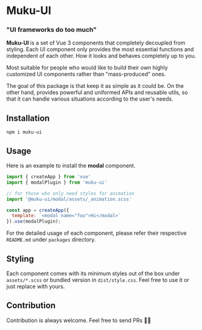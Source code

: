 # Muku-UI
### "UI frameworks do too much"

**Muku-UI** is a set of Vue 3 components that completely decoupled from styling. Each UI component only provides the most essential functions and independent of each other.
How it looks and behaves completely up to you.

Most suitable for people who would like to build their own highly customized UI components rather than "mass-produced" ones.

The goal of this package is that keep it as simple as it could be.
On the other hand, provides powerful and uniformed APIs and reusable utils, so that it can handle various situations according to the user's needs. 

## Installation
```shell script
npm i muku-ui
```

## Usage
Here is an example to install the **modal** component.

```js
import { createApp } from 'vue'
import { modalPlugin } from 'muku-ui'

// for those who only need styles for animation
import '@muku-ui/modal/assets/_animation.scss'

const app = createApp({
  template: `<modal name="foo">Hi</modal>`
}).use(modalPlugin);
```

For the detailed usage of each component, please refer their respective `README.md` under `packages` directory.

## Styling
Each component comes with its minimum styles out of the box under `assets/*.scss` or bundled version in `dist/style.css`. 
Feel free to use it or just replace with yours.

## Contribution
Contribution is always welcome. Feel free to send PRs 🖐🏼
